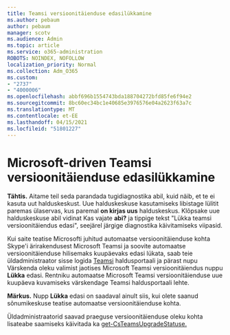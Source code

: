 ```yaml
---
title: Teamsi versioonitäienduse edasilükkamine
ms.author: pebaum
author: pebaum
manager: scotv
ms.audience: Admin
ms.topic: article
ms.service: o365-administration
ROBOTS: NOINDEX, NOFOLLOW
localization_priority: Normal
ms.collection: Adm_O365
ms.custom:
- "2737"
- "4000006"
ms.openlocfilehash: abbf696b1554743bda188704272bfd85fe6f94e2
ms.sourcegitcommit: 8bc60ec34bc1e40685e3976576e04a2623f63a7c
ms.translationtype: MT
ms.contentlocale: et-EE
ms.lasthandoff: 04/15/2021
ms.locfileid: "51801227"
---
```

# <a name="how-to-postpone-the-microsoft-driven-teams-upgrade"></a>Microsoft-driven Teamsi versioonitäienduse edasilükkamine

**Tähtis.** Aitame teil seda parandada tugidiagnostika abil, kuid näib, et te ei kasuta uut halduskeskust. Uue halduskeskuse kasutamiseks libistage lülitit paremas ülaservas, kus paremal **on kirjas uus** halduskeskus. Klõpsake uue halduskeskuse abil vidinat Kas vajate **abi?** ja tippige tekst "Lükka teamsi versioonitäiendus edasi", seejärel järgige diagnostika käivitamiseks viipasid.

Kui saite teatise Microsofti juhitud automaatse versioonitäienduse kohta Skype'i ärirakendusest Microsoft Teamsi ja soovite automaatse versioonitäienduse hilisemaks kuupäevaks edasi  lükata, saab teie üldadministraator sisse logida [Teamsi](https://admin.teams.microsoft.com/dashboard) haldusportaali ja pärast nupu Värskenda oleku valimist jaotises Microsoft Teamsi versioonitäiendus nuppu **Lükka** edasi. Rentniku automaatse Microsoft Teamsi versioonitäienduse uue kuupäeva kuvamiseks värskendage Teamsi haldusportaali lehte.

**Märkus.** Nupp **Lükka** edasi on saadaval ainult siis, kui olete saanud sõnumikeskuse teatise automaatse versioonitäienduse kohta. 

Üldadministraatorid saavad praeguse versioonitäienduse oleku kohta lisateabe saamiseks käivitada ka [get-CsTeamsUpgradeStatuse.](https://docs.microsoft.com/powershell/module/skype/get-csteamsupgradestatus?view=skype-ps)
